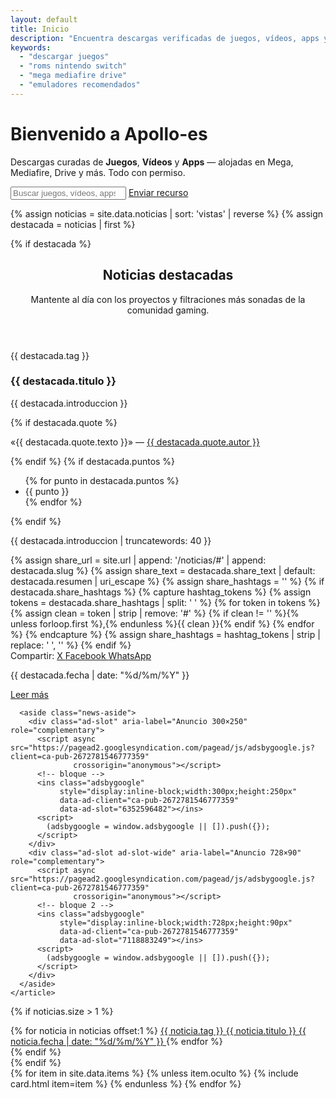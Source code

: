 ```yaml
---
layout: default
title: Inicio
description: "Encuentra descargas verificadas de juegos, vídeos, apps y emuladores listos para tu consola o PC."
keywords:
  - "descargar juegos"
  - "roms nintendo switch"
  - "mega mediafire drive"
  - "emuladores recomendados"
---
```


<div class="hero">
  <h1>Bienvenido a <strong>Apollo-es</strong></h1>
  <p>Descargas curadas de <strong>Juegos</strong>, <strong>Vídeos</strong> y <strong>Apps</strong> — alojadas en Mega, Mediafire, Drive y más. Todo con permiso.</p>
  <div class="search">
    <input id="q" type="search" placeholder="Buscar juegos, vídeos, apps...">
    <a class="btn primary" href="/enviar"><i class="ti ti-upload"></i> Enviar recurso</a>
  </div>
</div>

{% assign noticias = site.data.noticias | sort: 'vistas' | reverse %}
{% assign destacada = noticias | first %}

{% if destacada %}
<section class="news-section">
  <header class="news-header">
    <h2>Noticias destacadas</h2>
    <p>Mantente al día con los proyectos y filtraciones más sonadas de la comunidad gaming.</p>
  </header>

  <div class="news-grid">
    <article id="{{ destacada.slug }}" class="news-card">
      <div class="news-card-body">
        <p class="news-tag">{{ destacada.tag }}</p>
        <h3>{{ destacada.titulo }}</h3>
        <p>{{ destacada.introduccion }}</p>
        {% if destacada.quote %}
        <p class="news-quote">«{{ destacada.quote.texto }}» — <a href="{{ destacada.quote.url }}" target="_blank" rel="noopener">{{ destacada.quote.autor }}</a></p>
        {% endif %}
        {% if destacada.puntos %}
        <ul class="news-highlights">
          {% for punto in destacada.puntos %}
          <li>{{ punto }}</li>
          {% endfor %}
        </ul>
        {% endif %}
        <div class="news-excerpt">
          <p>{{ destacada.introduccion | truncatewords: 40 }}</p>
        </div>
        {% assign share_url = site.url | append: '/noticias/#' | append: destacada.slug %}
        {% assign share_text = destacada.share_text | default: destacada.resumen | uri_escape %}
        {% assign share_hashtags = '' %}
        {% if destacada.share_hashtags %}
          {% capture hashtag_tokens %}
            {% assign tokens = destacada.share_hashtags | split: ' ' %}
            {% for token in tokens %}
              {% assign clean = token | strip | remove: '#' %}
              {% if clean != '' %}{% unless forloop.first %},{% endunless %}{{ clean }}{% endif %}
            {% endfor %}
          {% endcapture %}
          {% assign share_hashtags = hashtag_tokens | strip | replace: ' ', '' %}
        {% endif %}
        <div class="news-share" data-share data-share-url="{{ share_url }}" data-share-title="{{ destacada.titulo }}" data-share-text="{{ destacada.share_text | default: destacada.resumen }}">
          <span>Compartir:</span>
          <a class="btn share" href="https://twitter.com/intent/tweet?url={{ share_url | uri_escape }}&text={{ share_text }}{% if share_hashtags != '' %}&hashtags={{ share_hashtags | uri_escape }}{% endif %}" target="_blank" rel="noopener" data-platform="x">
            <i class="ti ti-brand-twitter"></i> X
          </a>
          <a class="btn share" href="https://www.facebook.com/sharer/sharer.php?u={{ share_url | uri_escape }}&quote={{ share_text }}" target="_blank" rel="noopener" data-platform="facebook">
            <i class="ti ti-brand-facebook"></i> Facebook
          </a>
          <a class="btn share" href="https://wa.me/?text={{ share_text }}%20{{ share_url | uri_escape }}" target="_blank" rel="noopener" data-platform="whatsapp">
            <i class="ti ti-brand-whatsapp"></i> WhatsApp
          </a>
        </div>
        <p class="news-meta">{{ destacada.fecha | date: "%d/%m/%Y" }}</p>
        <a class="btn primary news-read-more" href="/noticias/#{{ destacada.slug }}"><i class="ti ti-book"></i> Leer más</a>
      </div>

      <aside class="news-aside">
        <div class="ad-slot" aria-label="Anuncio 300×250" role="complementary">
          <script async src="https://pagead2.googlesyndication.com/pagead/js/adsbygoogle.js?client=ca-pub-2672781546777359"
                  crossorigin="anonymous"></script>
          <!-- bloque -->
          <ins class="adsbygoogle"
               style="display:inline-block;width:300px;height:250px"
               data-ad-client="ca-pub-2672781546777359"
               data-ad-slot="6352596482"></ins>
          <script>
            (adsbygoogle = window.adsbygoogle || []).push({});
          </script>
        </div>
        <div class="ad-slot ad-slot-wide" aria-label="Anuncio 728×90" role="complementary">
          <script async src="https://pagead2.googlesyndication.com/pagead/js/adsbygoogle.js?client=ca-pub-2672781546777359"
                  crossorigin="anonymous"></script>
          <!-- bloque 2 -->
          <ins class="adsbygoogle"
               style="display:inline-block;width:728px;height:90px"
               data-ad-client="ca-pub-2672781546777359"
               data-ad-slot="7118883249"></ins>
          <script>
            (adsbygoogle = window.adsbygoogle || []).push({});
          </script>
        </div>
      </aside>
    </article>
  </div>

  {% if noticias.size > 1 %}
  <div class="news-secondary">
    {% for noticia in noticias offset:1 %}
    <a class="news-secondary-card" href="/noticias/#{{ noticia.slug }}">
      <span class="news-secondary-tag">{{ noticia.tag }}</span>
      <span class="news-secondary-title">{{ noticia.titulo }}</span>
      <span class="news-secondary-meta">{{ noticia.fecha | date: "%d/%m/%Y" }}</span>
    </a>
    {% endfor %}
  </div>
  {% endif %}
</section>
{% endif %}

<div id="items" class="grid">
  {% for item in site.data.items %}
    {% unless item.oculto %}
      {% include card.html item=item %}
    {% endunless %}
  {% endfor %}
</div>
<p class="catalog-empty" data-empty hidden>No encontramos coincidencias con tu búsqueda en la portada. Prueba con otros términos o visita el catálogo completo.</p>
